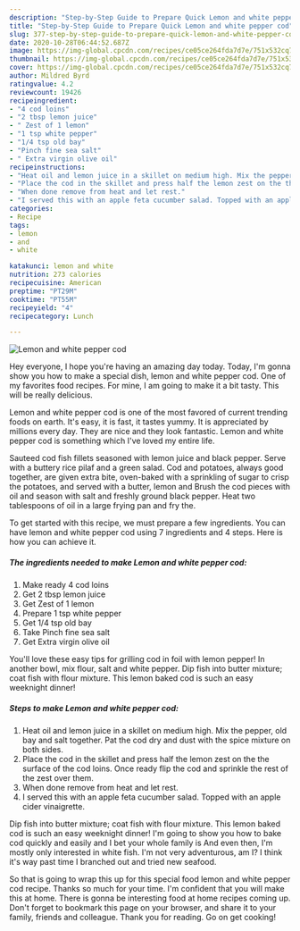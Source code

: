 ```yaml
---
description: "Step-by-Step Guide to Prepare Quick Lemon and white pepper cod"
title: "Step-by-Step Guide to Prepare Quick Lemon and white pepper cod"
slug: 377-step-by-step-guide-to-prepare-quick-lemon-and-white-pepper-cod
date: 2020-10-28T06:44:52.687Z
image: https://img-global.cpcdn.com/recipes/ce05ce264fda7d7e/751x532cq70/lemon-and-white-pepper-cod-recipe-main-photo.jpg
thumbnail: https://img-global.cpcdn.com/recipes/ce05ce264fda7d7e/751x532cq70/lemon-and-white-pepper-cod-recipe-main-photo.jpg
cover: https://img-global.cpcdn.com/recipes/ce05ce264fda7d7e/751x532cq70/lemon-and-white-pepper-cod-recipe-main-photo.jpg
author: Mildred Byrd
ratingvalue: 4.2
reviewcount: 19426
recipeingredient:
- "4 cod loins"
- "2 tbsp lemon juice"
- " Zest of 1 lemon"
- "1 tsp white pepper"
- "1/4 tsp old bay"
- "Pinch fine sea salt"
- " Extra virgin olive oil"
recipeinstructions:
- "Heat oil and lemon juice in a skillet on medium high. Mix the pepper, old bay and salt together. Pat the cod dry and dust with the spice mixture on both sides."
- "Place the cod in the skillet and press half the lemon zest on the the surface of the cod loins. Once ready flip the cod and sprinkle the rest of the zest over them."
- "When done remove from heat and let rest."
- "I served this with an apple feta cucumber salad. Topped with an apple cider vinaigrette."
categories:
- Recipe
tags:
- lemon
- and
- white

katakunci: lemon and white 
nutrition: 273 calories
recipecuisine: American
preptime: "PT29M"
cooktime: "PT55M"
recipeyield: "4"
recipecategory: Lunch

---
```



![Lemon and white pepper cod](https://img-global.cpcdn.com/recipes/ce05ce264fda7d7e/751x532cq70/lemon-and-white-pepper-cod-recipe-main-photo.jpg)

Hey everyone, I hope you're having an amazing day today. Today, I'm gonna show you how to make a special dish, lemon and white pepper cod. One of my favorites food recipes. For mine, I am going to make it a bit tasty. This will be really delicious.

Lemon and white pepper cod is one of the most favored of current trending foods on earth. It's easy, it is fast, it tastes yummy. It is appreciated by millions every day. They are nice and they look fantastic. Lemon and white pepper cod is something which I've loved my entire life.

Sauteed cod fish fillets seasoned with lemon juice and black pepper. Serve with a buttery rice pilaf and a green salad. Cod and potatoes, always good together, are given extra bite, oven-baked with a sprinkling of sugar to crisp the potatoes, and served with a butter, lemon and Brush the cod pieces with oil and season with salt and freshly ground black pepper. Heat two tablespoons of oil in a large frying pan and fry the.


To get started with this recipe, we must prepare a few ingredients. You can have lemon and white pepper cod using 7 ingredients and 4 steps. Here is how you can achieve it.

<!--inarticleads1-->

##### The ingredients needed to make Lemon and white pepper cod:

1. Make ready 4 cod loins
1. Get 2 tbsp lemon juice
1. Get  Zest of 1 lemon
1. Prepare 1 tsp white pepper
1. Get 1/4 tsp old bay
1. Take Pinch fine sea salt
1. Get  Extra virgin olive oil


You&#39;ll love these easy tips for grilling cod in foil with lemon pepper! In another bowl, mix flour, salt and white pepper. Dip fish into butter mixture; coat fish with flour mixture. This lemon baked cod is such an easy weeknight dinner! 

<!--inarticleads2-->

##### Steps to make Lemon and white pepper cod:

1. Heat oil and lemon juice in a skillet on medium high. Mix the pepper, old bay and salt together. Pat the cod dry and dust with the spice mixture on both sides.
1. Place the cod in the skillet and press half the lemon zest on the the surface of the cod loins. Once ready flip the cod and sprinkle the rest of the zest over them.
1. When done remove from heat and let rest.
1. I served this with an apple feta cucumber salad. Topped with an apple cider vinaigrette.


Dip fish into butter mixture; coat fish with flour mixture. This lemon baked cod is such an easy weeknight dinner! I&#39;m going to show you how to bake cod quickly and easily and I bet your whole family is And even then, I&#39;m mostly only interested in white fish. I&#39;m not very adventurous, am I? I think it&#39;s way past time I branched out and tried new seafood. 

So that is going to wrap this up for this special food lemon and white pepper cod recipe. Thanks so much for your time. I'm confident that you will make this at home. There is gonna be interesting food at home recipes coming up. Don't forget to bookmark this page on your browser, and share it to your family, friends and colleague. Thank you for reading. Go on get cooking!
